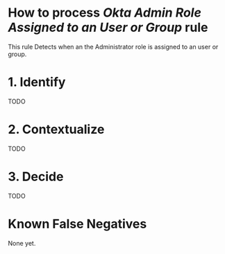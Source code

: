 # How to process *Okta Admin Role Assigned to an User or Group* rule
This rule Detects when an the Administrator role is assigned to an user or group.

# 1. Identify
TODO

# 2. Contextualize
TODO

# 3. Decide
TODO

# Known False Negatives
None yet.
